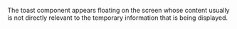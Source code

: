 The toast component appears floating on the screen whose content usually is not directly relevant to the temporary information that is being displayed.  